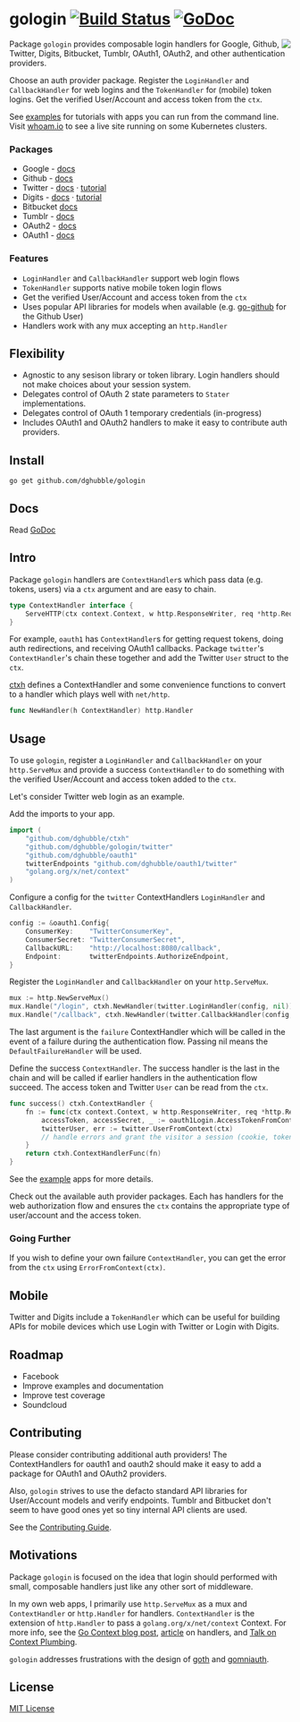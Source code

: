 
# gologin [![Build Status](https://travis-ci.org/dghubble/gologin.png)](https://travis-ci.org/dghubble/gologin) [![GoDoc](http://godoc.org/github.com/dghubble/gologin?status.png)](http://godoc.org/github.com/dghubble/gologin)
<img align="right" src="https://storage.googleapis.com/dghubble/gologin.png">

Package `gologin` provides composable login handlers for Google, Github, Twitter, Digits, Bitbucket, Tumblr, OAuth1, OAuth2, and other authentication providers.

Choose an auth provider package. Register the `LoginHandler` and `CallbackHandler` for web logins and the `TokenHandler` for (mobile) token logins. Get the verified User/Account and access token from the `ctx`.

See [examples](examples) for tutorials with apps you can run from the command line. Visit [whoam.io](https://whoam.io/) to see a live site running on some Kubernetes clusters.

### Packages

* Google - [docs](http://godoc.org/github.com/dghubble/gologin/google)
* Github - [docs](http://godoc.org/github.com/dghubble/gologin/github)
* Twitter - [docs](http://godoc.org/github.com/dghubble/gologin/twitter) &#183; [tutorial](examples/twitter)
* Digits - [docs](http://godoc.org/github.com/dghubble/gologin/digits) &#183; [tutorial](examples/digits)
* Bitbucket [docs](http://godoc.org/github.com/dghubble/gologin/bitbucket)
* Tumblr - [docs](http://godoc.org/github.com/dghubble/gologin/tumblr)
* OAuth2 - [docs](http://godoc.org/github.com/dghubble/gologin/oauth2)
* OAuth1 - [docs](http://godoc.org/github.com/dghubble/gologin/oauth1)

### Features

* `LoginHandler` and `CallbackHandler` support web login flows
* `TokenHandler` supports native mobile token login flows
* Get the verified User/Account and access token from the `ctx`
* Uses popular API libraries for models when available (e.g. [go-github](https://github.com/google/go-github) for the Github User)
* Handlers work with any mux accepting an `http.Handler`

## Flexibility

* Agnostic to any sesison library or token library. Login handlers should not make choices about your session system.
* Delegates control of OAuth 2 state parameters to `Stater` implementations.
* Delegates control of OAuth 1 temporary credentials (in-progress)
* Includes OAuth1 and OAuth2 handlers to make it easy to contribute auth providers.

## Install

    go get github.com/dghubble/gologin

## Docs

Read [GoDoc](https://godoc.org/github.com/dghubble/gologin)

## Intro

Package `gologin` handlers are `ContextHandler`s which pass data (e.g. tokens, users) via a `ctx` argument and are easy to chain.

```go
type ContextHandler interface {
    ServeHTTP(ctx context.Context, w http.ResponseWriter, req *http.Request)
}
```

For example, `oauth1` has `ContextHandler`s for getting request tokens, doing auth redirections, and receiving OAuth1 callbacks. Package `twitter`'s `ContextHandler`'s chain these together and add the Twitter `User` struct to the `ctx`.

[ctxh](https://github.com/dghubble/ctxh) defines a ContextHandler and some convenience functions to convert to a handler which plays well with `net/http`.

```go
func NewHandler(h ContextHandler) http.Handler
```

## Usage

To use `gologin`, register a `LoginHandler` and `CallbackHandler` on your `http.ServeMux` and provide a success `ContextHandler` to do something with the verified User/Account and access token added to the `ctx`.

Let's consider Twitter web login as an example.

Add the imports to your app.

```go
import (
    "github.com/dghubble/ctxh"
    "github.com/dghubble/gologin/twitter"
    "github.com/dghubble/oauth1"
    twitterEndpoints "github.com/dghubble/oauth1/twitter"
    "golang.org/x/net/context"
)
```

Configure a config for the `twitter` ContextHandlers `LoginHandler` and `CallbackHandler`.

```go
config := &oauth1.Config{
    ConsumerKey:    "TwitterConsumerKey",
    ConsumerSecret: "TwitterConsumerSecret",
    CallbackURL:    "http://localhost:8080/callback",
    Endpoint:       twitterEndpoints.AuthorizeEndpoint,
}
```

Register the `LoginHandler` and `CallbackHandler` on your `http.ServeMux`.

```go
mux := http.NewServeMux()
mux.Handle("/login", ctxh.NewHandler(twitter.LoginHandler(config, nil)))
mux.Handle("/callback", ctxh.NewHandler(twitter.CallbackHandler(config, success(), nil)))
```

The last argument is the `failure` ContextHandler which will be called in the event of a failure during the authentication flow. Passing nil means the `DefaultFailureHandler` will be used.

Define the success `ContextHandler`. The success handler is the last in the chain and will be called if earlier handlers in the authentication flow succeed. The access token and Twitter `User` can be read from the `ctx`.

```go
func success() ctxh.ContextHandler {
    fn := func(ctx context.Context, w http.ResponseWriter, req *http.Request) {
        accessToken, accessSecret, _ := oauth1Login.AccessTokenFromContext(ctx)
        twitterUser, err := twitter.UserFromContext(ctx)
        // handle errors and grant the visitor a session (cookie, token, etc.)
    }
    return ctxh.ContextHandlerFunc(fn)
}
```

See the [example](examples) apps for more details.

Check out the available auth provider packages. Each has handlers for the web authorization flow and ensures the `ctx` contains the appropriate type of user/account and the access token.

### Going Further

If you wish to define your own failure `ContextHandler`, you can get the error from the `ctx` using `ErrorFromContext(ctx)`.

## Mobile

Twitter and Digits include a `TokenHandler` which can be useful for building APIs for mobile devices which use Login with Twitter or Login with Digits.

## Roadmap

* Facebook
* Improve examples and documentation
* Improve test coverage
* Soundcloud

## Contributing

Please consider contributing additional auth providers! The ContextHandlers for oauth1 and oauth2 should make it easy to add a package for OAuth1 and OAuth2 providers.

Also, `gologin` strives to use the defacto standard API libraries for User/Account models and verify endpoints. Tumblr and Bitbucket don't seem to have good ones yet so tiny internal API clients are used.

See the [Contributing Guide](https://gist.github.com/dghubble/be682c123727f70bcfe7).

## Motivations

Package `gologin` is focused on the idea that login should performed with small, composable handlers just like any other sort of middleware.

In my own web apps, I primarily use `http.ServeMux` as a mux and `ContextHandler` or `http.Handler` for handlers. `ContextHandler` is the extension of `http.Handler` to pass a `golang.org/x/net/context` Context. For more info, see the [Go Context blog post](https://blog.golang.org/context), [article](https://joeshaw.org/net-context-and-http-handler/) on handlers, and [Talk on Context Plumbing](https://vimeo.com/115309491).

`gologin` addresses frustrations with the design of [goth](https://github.com/markbates/goth) and [gomniauth](https://github.com/stretchr/gomniauth).

## License

[MIT License](LICENSE)


